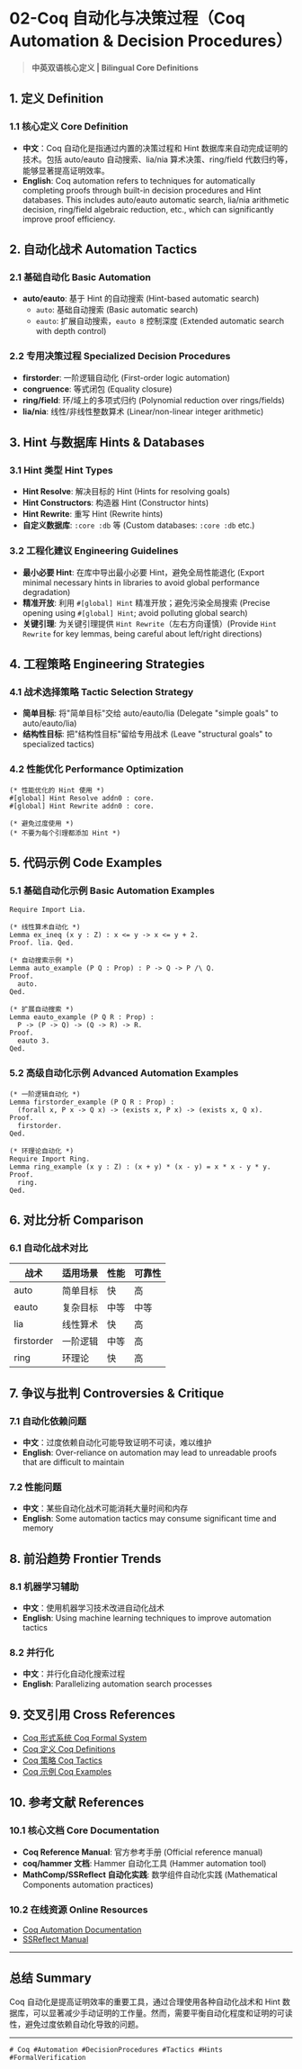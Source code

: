 # 02-Coq 自动化与决策过程（Coq Automation & Decision Procedures）

> **中英双语核心定义 | Bilingual Core Definitions**

## 1. 定义 Definition

### 1.1 核心定义 Core Definition

- **中文**：Coq 自动化是指通过内置的决策过程和 Hint 数据库来自动完成证明的技术。包括 auto/eauto 自动搜索、lia/nia 算术决策、ring/field 代数归约等，能够显著提高证明效率。
- **English**: Coq automation refers to techniques for automatically completing proofs through built-in decision procedures and Hint databases. This includes auto/eauto automatic search, lia/nia arithmetic decision, ring/field algebraic reduction, etc., which can significantly improve proof efficiency.

## 2. 自动化战术 Automation Tactics

### 2.1 基础自动化 Basic Automation

- **auto/eauto**: 基于 Hint 的自动搜索 (Hint-based automatic search)
  - `auto`: 基础自动搜索 (Basic automatic search)
  - `eauto`: 扩展自动搜索，`eauto 8` 控制深度 (Extended automatic search with depth control)

### 2.2 专用决策过程 Specialized Decision Procedures

- **firstorder**: 一阶逻辑自动化 (First-order logic automation)
- **congruence**: 等式闭包 (Equality closure)
- **ring/field**: 环/域上的多项式归约 (Polynomial reduction over rings/fields)
- **lia/nia**: 线性/非线性整数算术 (Linear/non-linear integer arithmetic)

## 3. Hint 与数据库 Hints & Databases

### 3.1 Hint 类型 Hint Types

- **Hint Resolve**: 解决目标的 Hint (Hints for resolving goals)
- **Hint Constructors**: 构造器 Hint (Constructor hints)
- **Hint Rewrite**: 重写 Hint (Rewrite hints)
- **自定义数据库**: `:core :db` 等 (Custom databases: `:core :db` etc.)

### 3.2 工程化建议 Engineering Guidelines

- **最小必要 Hint**: 在库中导出最小必要 Hint，避免全局性能退化 (Export minimal necessary hints in libraries to avoid global performance degradation)
- **精准开放**: 利用 `#[global] Hint` 精准开放；避免污染全局搜索 (Precise opening using `#[global] Hint`; avoid polluting global search)
- **关键引理**: 为关键引理提供 `Hint Rewrite`（左右方向谨慎）(Provide `Hint Rewrite` for key lemmas, being careful about left/right directions)

## 4. 工程策略 Engineering Strategies

### 4.1 战术选择策略 Tactic Selection Strategy

- **简单目标**: 将"简单目标"交给 auto/eauto/lia (Delegate "simple goals" to auto/eauto/lia)
- **结构性目标**: 把"结构性目标"留给专用战术 (Leave "structural goals" to specialized tactics)

### 4.2 性能优化 Performance Optimization

```coq
(* 性能优化的 Hint 使用 *)
#[global] Hint Resolve addn0 : core.
#[global] Hint Rewrite addn0 : core.

(* 避免过度使用 *)
(* 不要为每个引理都添加 Hint *)
```

## 5. 代码示例 Code Examples

### 5.1 基础自动化示例 Basic Automation Examples

```coq
Require Import Lia.

(* 线性算术自动化 *)
Lemma ex_ineq (x y : Z) : x <= y -> x <= y + 2.
Proof. lia. Qed.

(* 自动搜索示例 *)
Lemma auto_example (P Q : Prop) : P -> Q -> P /\ Q.
Proof.
  auto.
Qed.

(* 扩展自动搜索 *)
Lemma eauto_example (P Q R : Prop) : 
  P -> (P -> Q) -> (Q -> R) -> R.
Proof.
  eauto 3.
Qed.
```

### 5.2 高级自动化示例 Advanced Automation Examples

```coq
(* 一阶逻辑自动化 *)
Lemma firstorder_example (P Q R : Prop) :
  (forall x, P x -> Q x) -> (exists x, P x) -> (exists x, Q x).
Proof.
  firstorder.
Qed.

(* 环理论自动化 *)
Require Import Ring.
Lemma ring_example (x y : Z) : (x + y) * (x - y) = x * x - y * y.
Proof.
  ring.
Qed.
```

## 6. 对比分析 Comparison

### 6.1 自动化战术对比

| 战术 | 适用场景 | 性能 | 可靠性 |
|------|----------|------|--------|
| auto | 简单目标 | 快 | 高 |
| eauto | 复杂目标 | 中等 | 中等 |
| lia | 线性算术 | 快 | 高 |
| firstorder | 一阶逻辑 | 中等 | 高 |
| ring | 环理论 | 快 | 高 |

## 7. 争议与批判 Controversies & Critique

### 7.1 自动化依赖问题

- **中文**：过度依赖自动化可能导致证明不可读，难以维护
- **English**: Over-reliance on automation may lead to unreadable proofs that are difficult to maintain

### 7.2 性能问题

- **中文**：某些自动化战术可能消耗大量时间和内存
- **English**: Some automation tactics may consume significant time and memory

## 8. 前沿趋势 Frontier Trends

### 8.1 机器学习辅助

- **中文**：使用机器学习技术改进自动化战术
- **English**: Using machine learning techniques to improve automation tactics

### 8.2 并行化

- **中文**：并行化自动化搜索过程
- **English**: Parallelizing automation search processes

## 9. 交叉引用 Cross References

- [Coq 形式系统 Coq Formal System](./01-Coq-Formal-System.md)
- [Coq 定义 Coq Definitions](./04-Coq-Definitions.md)
- [Coq 策略 Coq Tactics](./03-Coq-Tactics.md)
- [Coq 示例 Coq Examples](./05-Coq-Examples.md)

## 10. 参考文献 References

### 10.1 核心文档 Core Documentation

- **Coq Reference Manual**: 官方参考手册 (Official reference manual)
- **coq/hammer 文档**: Hammer 自动化工具 (Hammer automation tool)
- **MathComp/SSReflect 自动化实践**: 数学组件自动化实践 (Mathematical Components automation practices)

### 10.2 在线资源 Online Resources

- [Coq Automation Documentation](https://coq.inria.fr/refman/proof-engine/automation.html)
- [SSReflect Manual](https://math-comp.github.io/htmldoc/mathcomp.ssreflect.ssreflect.html)

---

## 总结 Summary

Coq 自动化是提高证明效率的重要工具，通过合理使用各种自动化战术和 Hint 数据库，可以显著减少手动证明的工作量。然而，需要平衡自动化程度和证明的可读性，避免过度依赖自动化导致的问题。

---

`# Coq #Automation #DecisionProcedures #Tactics #Hints #FormalVerification`
